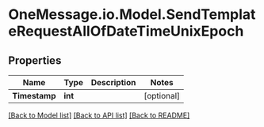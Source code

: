 # OneMessage.io.Model.SendTemplateRequestAllOfDateTimeUnixEpoch

## Properties

Name | Type | Description | Notes
------------ | ------------- | ------------- | -------------
**Timestamp** | **int** |  | [optional] 

[[Back to Model list]](../README.md#documentation-for-models) [[Back to API list]](../README.md#documentation-for-api-endpoints) [[Back to README]](../README.md)

